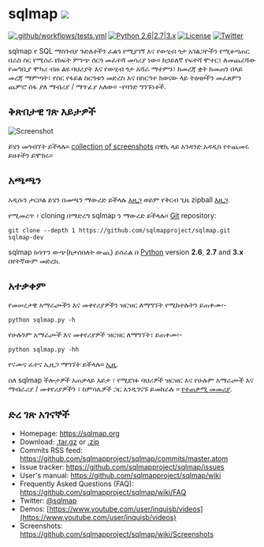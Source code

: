 # sqlmap ![](https://i.imgur.com/fe85aVR.png)

[![.github/workflows/tests.yml](https://github.com/sqlmapproject/sqlmap/actions/workflows/tests.yml/badge.svg)](https://github.com/sqlmapproject/sqlmap/actions/workflows/tests.yml) [![Python 2.6|2.7|3.x](https://img.shields.io/badge/python-2.6|2.7|3.x-yellow.svg)](https://www.python.org/) [![License](https://img.shields.io/badge/license-GPLv2-red.svg)](https://raw.githubusercontent.com/sqlmapproject/sqlmap/master/LICENSE) [![Twitter](https://img.shields.io/badge/twitter-@sqlmap-blue.svg)](https://twitter.com/sqlmap)

sqlmap የ SQL ማስገብያ ጉድለቶችን ፈልጎ የሚያገኝ እና የውሂብ ጎታ አገልጋዮችን የሚቆጣጠር በራስ ስር የሚሰራ የክፍት ምንጭ ሰርጎ መፈተሻ መሳሪያ ነው። ከኃይለኛ የፍተሻ ሞተር፣ ለመጨረሻው የመግቢያ ሞካሪ ብዙ ልዩ ባህሪያት እና የውሂብ ጎታ አሻራ ማተምን፣ ከመረጃ ቋት ከመጠን በላይ መረጃ ማምጣት፣ የስር የፋይል ስርዓቱን መድረስ እና በስርዓተ ክወናው ላይ ትዕዛዞችን መፈጸምን ጨምሮ ሰፋ ያለ ማብሪያ / ማጥፊያ አለው። -የባንድ ግንኙነቶች.

ቅጽበታዊ ገጽ እይታዎች
----

![Screenshot](https://raw.github.com/wiki/sqlmapproject/sqlmap/images/sqlmap_screenshot.png)

ይሄን መጎብኘት ይችላሉ። [collection of screenshots](https://github.com/sqlmapproject/sqlmap/wiki/Screenshots) በዊኪ ላይ አንዳንድ አዳዲስ የተጨመሩ ይዘቶችን ይሞክሩ።

አጫጫን
----

አዲሱን ታርቦል ይሄን በመጫን ማውረድ ይችላሉ [እዚጋ](https://github.com/sqlmapproject/sqlmap/tarball/master) ወይም የቅርብ ጊዜ zipball [እዚጋ](https://github.com/sqlmapproject/sqlmap/zipball/master).

የሚመረጥ ፣ cloning በማድረግ sqlmap ን ማውረድ ይችላሉ። [Git](https://github.com/sqlmapproject/sqlmap) repository:

    git clone --depth 1 https://github.com/sqlmapproject/sqlmap.git sqlmap-dev

sqlmap ከሳጥን ውጭ(ከታሰበለት ውጪ) ይሰራል በ [Python](https://www.python.org/download/) version **2.6**, **2.7** and **3.x** በየትኛውም መድረክ.

አተቃቀም
----

የመሠረታዊ አማራጮችን እና መቀየሪያዎችን ዝርዝር ለማግኘት የሚከተሉትን ይጠቀሙ፡-

    python sqlmap.py -h

የሁሉንም አማራጮች እና መቀየሪያዎች ዝርዝር ለማግኘት፣ ይጠቀሙ፡-

    python sqlmap.py -hh

የናሙና ፈተና ኢዚጋ ማግኘት ይችላሉ። [ኢዚ](https://asciinema.org/a/46601).

ስለ sqlmap ችሎታዎች አጠቃላይ እይታ ፣ የሚደገፉ ባህሪዎች ዝርዝር እና የሁሉም አማራጮች እና ማብራሪያ / መቀየሪያዎችን ፣ ከምሳሌዎች ጋር እንዲገናኙ ይመከራሉ ።
[የተጠቃሚ መመሪያ](https://github.com/sqlmapproject/sqlmap/wiki/Usage).

ድረ ገጽ አገናኞች
----

* Homepage: https://sqlmap.org
* Download: [.tar.gz](https://github.com/sqlmapproject/sqlmap/tarball/master) or [.zip](https://github.com/sqlmapproject/sqlmap/zipball/master)
* Commits RSS feed: https://github.com/sqlmapproject/sqlmap/commits/master.atom
* Issue tracker: https://github.com/sqlmapproject/sqlmap/issues
* User's manual: https://github.com/sqlmapproject/sqlmap/wiki
* Frequently Asked Questions (FAQ): https://github.com/sqlmapproject/sqlmap/wiki/FAQ
* Twitter: [@sqlmap](https://twitter.com/sqlmap)
* Demos: [https://www.youtube.com/user/inquisb/videos](https://www.youtube.com/user/inquisb/videos)
* Screenshots: https://github.com/sqlmapproject/sqlmap/wiki/Screenshots